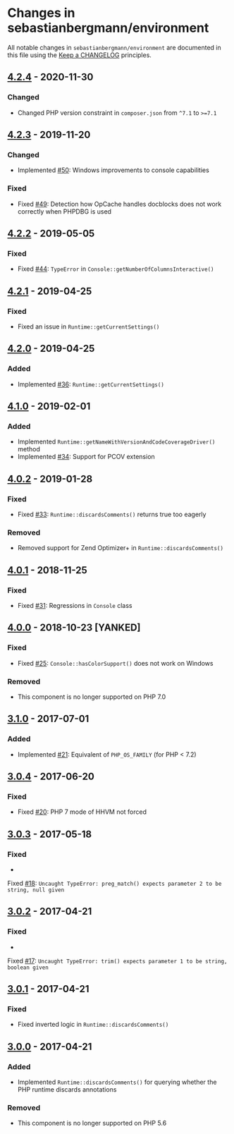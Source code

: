 # Changes in sebastianbergmann/environment

All notable changes in `sebastianbergmann/environment` are documented in this file using
the [Keep a CHANGELOG](http://keepachangelog.com/) principles.

## [4.2.4] - 2020-11-30

### Changed

* Changed PHP version constraint in `composer.json` from `^7.1` to `>=7.1`

## [4.2.3] - 2019-11-20

### Changed

* Implemented [#50](https://github.com/sebastianbergmann/environment/pull/50): Windows improvements to console
  capabilities

### Fixed

* Fixed [#49](https://github.com/sebastianbergmann/environment/issues/49): Detection how OpCache handles docblocks does
  not work correctly when PHPDBG is used

## [4.2.2] - 2019-05-05

### Fixed

* Fixed [#44](https://github.com/sebastianbergmann/environment/pull/44): `TypeError`
  in `Console::getNumberOfColumnsInteractive()`

## [4.2.1] - 2019-04-25

### Fixed

* Fixed an issue in `Runtime::getCurrentSettings()`

## [4.2.0] - 2019-04-25

### Added

* Implemented [#36](https://github.com/sebastianbergmann/environment/pull/36): `Runtime::getCurrentSettings()`

## [4.1.0] - 2019-02-01

### Added

* Implemented `Runtime::getNameWithVersionAndCodeCoverageDriver()` method
* Implemented [#34](https://github.com/sebastianbergmann/environment/pull/34): Support for PCOV extension

## [4.0.2] - 2019-01-28

### Fixed

* Fixed [#33](https://github.com/sebastianbergmann/environment/issues/33): `Runtime::discardsComments()` returns true
  too eagerly

### Removed

* Removed support for Zend Optimizer+ in `Runtime::discardsComments()`

## [4.0.1] - 2018-11-25

### Fixed

* Fixed [#31](https://github.com/sebastianbergmann/environment/issues/31): Regressions in `Console` class

## [4.0.0] - 2018-10-23 [YANKED]

### Fixed

* Fixed [#25](https://github.com/sebastianbergmann/environment/pull/25): `Console::hasColorSupport()` does not work on
  Windows

### Removed

* This component is no longer supported on PHP 7.0

## [3.1.0] - 2017-07-01

### Added

* Implemented [#21](https://github.com/sebastianbergmann/environment/issues/21): Equivalent of `PHP_OS_FAMILY` (for
  PHP < 7.2)

## [3.0.4] - 2017-06-20

### Fixed

* Fixed [#20](https://github.com/sebastianbergmann/environment/pull/20): PHP 7 mode of HHVM not forced

## [3.0.3] - 2017-05-18

### Fixed

*
Fixed [#18](https://github.com/sebastianbergmann/environment/issues/18): `Uncaught TypeError: preg_match() expects parameter 2 to be string, null given`

## [3.0.2] - 2017-04-21

### Fixed

*
Fixed [#17](https://github.com/sebastianbergmann/environment/issues/17): `Uncaught TypeError: trim() expects parameter 1 to be string, boolean given`

## [3.0.1] - 2017-04-21

### Fixed

* Fixed inverted logic in `Runtime::discardsComments()`

## [3.0.0] - 2017-04-21

### Added

* Implemented `Runtime::discardsComments()` for querying whether the PHP runtime discards annotations

### Removed

* This component is no longer supported on PHP 5.6

[4.2.4]: https://github.com/sebastianbergmann/phpunit/compare/4.2.3...4.2.4

[4.2.3]: https://github.com/sebastianbergmann/phpunit/compare/4.2.2...4.2.3

[4.2.2]: https://github.com/sebastianbergmann/phpunit/compare/4.2.1...4.2.2

[4.2.1]: https://github.com/sebastianbergmann/phpunit/compare/4.2.0...4.2.1

[4.2.0]: https://github.com/sebastianbergmann/phpunit/compare/4.1.0...4.2.0

[4.1.0]: https://github.com/sebastianbergmann/phpunit/compare/4.0.2...4.1.0

[4.0.2]: https://github.com/sebastianbergmann/phpunit/compare/4.0.1...4.0.2

[4.0.1]: https://github.com/sebastianbergmann/phpunit/compare/66691f8e2dc4641909166b275a9a4f45c0e89092...4.0.1

[4.0.0]: https://github.com/sebastianbergmann/phpunit/compare/3.1.0...66691f8e2dc4641909166b275a9a4f45c0e89092

[3.1.0]: https://github.com/sebastianbergmann/phpunit/compare/3.0...3.1.0

[3.0.4]: https://github.com/sebastianbergmann/phpunit/compare/3.0.3...3.0.4

[3.0.3]: https://github.com/sebastianbergmann/phpunit/compare/3.0.2...3.0.3

[3.0.2]: https://github.com/sebastianbergmann/phpunit/compare/3.0.1...3.0.2

[3.0.1]: https://github.com/sebastianbergmann/phpunit/compare/3.0.0...3.0.1

[3.0.0]: https://github.com/sebastianbergmann/phpunit/compare/2.0...3.0.0

